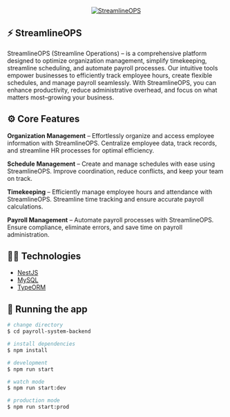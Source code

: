 <p align="center">
  <a href="https://github.com/DOWINN-INTERN/payroll-system-backend" target="blank"><img src="https://lh3.googleusercontent.com/d/1P-qIRicZKkHpjNgqF42G7aHb0ezIYTvQ" alt="StreamlineOPS" /></a>
</p>

## ⚡ StreamlineOPS

StreamlineOPS (Streamline Operations) – is a comprehensive platform designed to optimize organization management, simplify timekeeping, streamline scheduling, and automate payroll processes. Our intuitive tools empower businesses to efficiently track employee hours, create flexible schedules, and manage payroll seamlessly. With StreamlineOPS, you can enhance productivity, reduce administrative overhead, and focus on what matters most–growing your business.

## ⚙ Core Features

**Organization Management** – Effortlessly organize and access employee information with StreamlineOPS. Centralize employee data, track records, and streamline HR processes for optimal efficiency.

**Schedule Management** – Create and manage schedules with ease using StreamlineOPS. Improve coordination, reduce conflicts, and keep your team on track.

**Timekeeping** – Efficiently manage employee hours and attendance with StreamlineOPS. Streamline time tracking and ensure accurate payroll calculations.

**Payroll Management** – Automate payroll processes with StreamlineOPS. Ensure compliance, eliminate errors, and save time on payroll administration.

## 🐱‍💻 Technologies

- [NestJS](https://nestjs.com/)
- [MySQL](https://www.mysql.com/)
- [TypeORM](https://typeorm.io/)

## 🚀 Running the app

```bash
# change directory
$ cd payroll-system-backend

# install dependencies
$ npm install

# development
$ npm run start

# watch mode
$ npm run start:dev

# production mode
$ npm run start:prod
```
